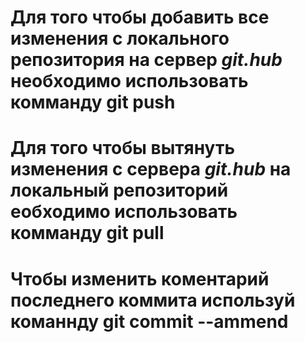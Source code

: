 # Для того чтобы добавить все изменения с локального репозитория на сервер _git.hub_ необходимо использовать комманду **git push**


# Для того чтобы вытянуть изменения с сервера _git.hub_ на локальный репозиторий еобходимо использовать комманду **git pull**

# Чтобы изменить коментарий последнего коммита используй команнду git commit --ammend 